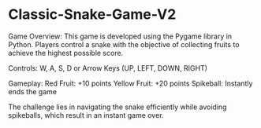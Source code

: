 # Classic-Snake-Game-V2

Game Overview:
This game is developed using the Pygame library in Python. Players control a snake with the objective of collecting fruits to achieve the highest possible score.

Controls:
W, A, S, D 
or 
Arrow Keys (UP, LEFT, DOWN, RIGHT)

Gameplay:
Red Fruit: +10 points
Yellow Fruit: +20 points
Spikeball: Instantly ends the game

The challenge lies in navigating the snake efficiently while avoiding spikeballs, which result in an instant game over.
